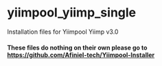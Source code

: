 # yiimpool_yiimp_single
Installation files for Yiimpool Yiimp v3.0

#### These files do nothing on their own please go to https://github.com/Afiniel-tech/Yiimpool-Installer
